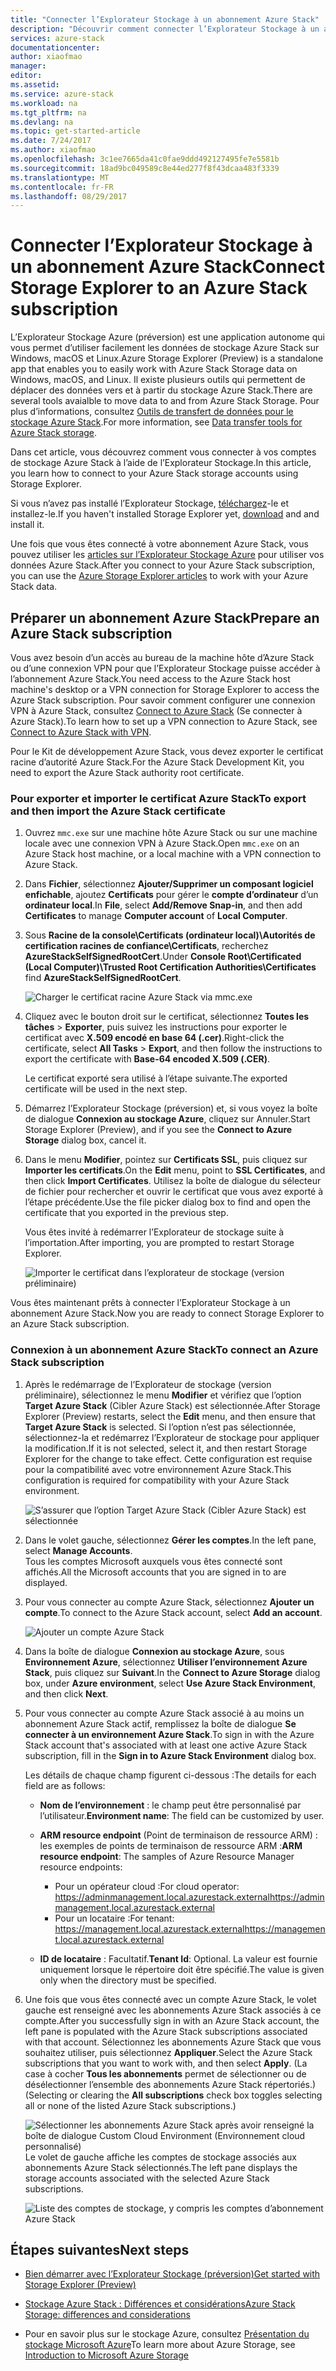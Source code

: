 ```yaml
---
title: "Connecter l’Explorateur Stockage à un abonnement Azure Stack"
description: "Découvrir comment connecter l’Explorateur Stockage à un abonnement Azure Stack"
services: azure-stack
documentationcenter: 
author: xiaofmao
manager: 
editor: 
ms.assetid: 
ms.service: azure-stack
ms.workload: na
ms.tgt_pltfrm: na
ms.devlang: na
ms.topic: get-started-article
ms.date: 7/24/2017
ms.author: xiaofmao
ms.openlocfilehash: 3c1ee7665da41c0fae9ddd492127495fe7e5581b
ms.sourcegitcommit: 18ad9bc049589c8e44ed277f8f43dcaa483f3339
ms.translationtype: MT
ms.contentlocale: fr-FR
ms.lasthandoff: 08/29/2017
---
```

# <a name="connect-storage-explorer-to-an-azure-stack-subscription"></a><span data-ttu-id="a34bc-103">Connecter l’Explorateur Stockage à un abonnement Azure Stack</span><span class="sxs-lookup"><span data-stu-id="a34bc-103">Connect Storage Explorer to an Azure Stack subscription</span></span>

<span data-ttu-id="a34bc-104">L’Explorateur Stockage Azure (préversion) est une application autonome qui vous permet d’utiliser facilement les données de stockage Azure Stack sur Windows, macOS et Linux.</span><span class="sxs-lookup"><span data-stu-id="a34bc-104">Azure Storage Explorer (Preview) is a standalone app that enables you to easily work with Azure Stack Storage data on Windows, macOS, and Linux.</span></span> <span data-ttu-id="a34bc-105">Il existe plusieurs outils qui permettent de déplacer des données vers et à partir du stockage Azure Stack.</span><span class="sxs-lookup"><span data-stu-id="a34bc-105">There are several tools avaialble to move data to and from Azure Stack Storage.</span></span> <span data-ttu-id="a34bc-106">Pour plus d’informations, consultez [Outils de transfert de données pour le stockage Azure Stack](azure-stack-storage-transfer.md).</span><span class="sxs-lookup"><span data-stu-id="a34bc-106">For more information, see [Data transfer tools for Azure Stack storage](azure-stack-storage-transfer.md).</span></span>

<span data-ttu-id="a34bc-107">Dans cet article, vous découvrez comment vous connecter à vos comptes de stockage Azure Stack à l’aide de l’Explorateur Stockage.</span><span class="sxs-lookup"><span data-stu-id="a34bc-107">In this article, you learn how to connect to your Azure Stack storage accounts using Storage Explorer.</span></span> 

<span data-ttu-id="a34bc-108">Si vous n’avez pas installé l’Explorateur Stockage, [téléchargez](http://www.storageexplorer.com/)-le et installez-le.</span><span class="sxs-lookup"><span data-stu-id="a34bc-108">If you haven't installed Storage Explorer yet, [download](http://www.storageexplorer.com/) and and install it.</span></span>

<span data-ttu-id="a34bc-109">Une fois que vous êtes connecté à votre abonnement Azure Stack, vous pouvez utiliser les [articles sur l’Explorateur Stockage Azure](../vs-azure-tools-storage-manage-with-storage-explorer.md) pour utiliser vos données Azure Stack.</span><span class="sxs-lookup"><span data-stu-id="a34bc-109">After you connect to your Azure Stack subscription, you can use the [Azure Storage Explorer articles](../vs-azure-tools-storage-manage-with-storage-explorer.md) to work with your Azure Stack data.</span></span> 

## <a name="prepare-an-azure-stack-subscription"></a><span data-ttu-id="a34bc-110">Préparer un abonnement Azure Stack</span><span class="sxs-lookup"><span data-stu-id="a34bc-110">Prepare an Azure Stack subscription</span></span>

<span data-ttu-id="a34bc-111">Vous avez besoin d’un accès au bureau de la machine hôte d’Azure Stack ou d’une connexion VPN pour que l’Explorateur Stockage puisse accéder à l’abonnement Azure Stack.</span><span class="sxs-lookup"><span data-stu-id="a34bc-111">You need access to the Azure Stack host machine's desktop or a VPN connection for Storage Explorer to access the Azure Stack subscription.</span></span> <span data-ttu-id="a34bc-112">Pour savoir comment configurer une connexion VPN à Azure Stack, consultez [Connect to Azure Stack](azure-stack-connect-azure-stack.md#connect-to-azure-stack-with-vpn) (Se connecter à Azure Stack).</span><span class="sxs-lookup"><span data-stu-id="a34bc-112">To learn how to set up a VPN connection to Azure Stack, see [Connect to Azure Stack with VPN](azure-stack-connect-azure-stack.md#connect-to-azure-stack-with-vpn).</span></span>

<span data-ttu-id="a34bc-113">Pour le Kit de développement Azure Stack, vous devez exporter le certificat racine d’autorité Azure Stack.</span><span class="sxs-lookup"><span data-stu-id="a34bc-113">For the Azure Stack Development Kit, you need to export the Azure Stack authority root certificate.</span></span>

### <a name="to-export-and-then-import-the-azure-stack-certificate"></a><span data-ttu-id="a34bc-114">Pour exporter et importer le certificat Azure Stack</span><span class="sxs-lookup"><span data-stu-id="a34bc-114">To export and then import the Azure Stack certificate</span></span>

1. <span data-ttu-id="a34bc-115">Ouvrez `mmc.exe` sur une machine hôte Azure Stack ou sur une machine locale avec une connexion VPN à Azure Stack.</span><span class="sxs-lookup"><span data-stu-id="a34bc-115">Open `mmc.exe` on an Azure Stack host machine, or a local machine with a VPN connection to Azure Stack.</span></span> 

2. <span data-ttu-id="a34bc-116">Dans **Fichier**, sélectionnez **Ajouter/Supprimer un composant logiciel enfichable**, ajoutez **Certificats** pour gérer le **compte d’ordinateur** d’un **ordinateur local**.</span><span class="sxs-lookup"><span data-stu-id="a34bc-116">In **File**, select **Add/Remove Snap-in**, and then add **Certificates** to manage **Computer account** of **Local Computer**.</span></span>



3. <span data-ttu-id="a34bc-117">Sous **Racine de la console\Certificats (ordinateur local)\Autorités de certification racines de confiance\Certificats**, recherchez **AzureStackSelfSignedRootCert**.</span><span class="sxs-lookup"><span data-stu-id="a34bc-117">Under **Console Root\Certificated (Local Computer)\Trusted Root Certification Authorities\Certificates** find **AzureStackSelfSignedRootCert**.</span></span>

    ![Charger le certificat racine Azure Stack via mmc.exe][25]

4. <span data-ttu-id="a34bc-119">Cliquez avec le bouton droit sur le certificat, sélectionnez **Toutes les tâches** > **Exporter**, puis suivez les instructions pour exporter le certificat avec **X.509 encodé en base 64 (.cer)**.</span><span class="sxs-lookup"><span data-stu-id="a34bc-119">Right-click the certificate, select **All Tasks** > **Export**, and then follow the instructions to export the certificate with **Base-64 encoded X.509 (.CER)**.</span></span>  

    <span data-ttu-id="a34bc-120">Le certificat exporté sera utilisé à l’étape suivante.</span><span class="sxs-lookup"><span data-stu-id="a34bc-120">The exported certificate will be used in the next step.</span></span>
5. <span data-ttu-id="a34bc-121">Démarrez l’Explorateur Stockage (préversion) et, si vous voyez la boîte de dialogue **Connexion au stockage Azure**, cliquez sur Annuler.</span><span class="sxs-lookup"><span data-stu-id="a34bc-121">Start Storage Explorer (Preview), and if you see the **Connect to Azure Storage** dialog box, cancel it.</span></span>

6. <span data-ttu-id="a34bc-122">Dans le menu **Modifier**, pointez sur **Certificats SSL**, puis cliquez sur **Importer les certificats**.</span><span class="sxs-lookup"><span data-stu-id="a34bc-122">On the **Edit** menu, point to **SSL Certificates**, and then click **Import Certificates**.</span></span> <span data-ttu-id="a34bc-123">Utilisez la boîte de dialogue du sélecteur de fichier pour rechercher et ouvrir le certificat que vous avez exporté à l’étape précédente.</span><span class="sxs-lookup"><span data-stu-id="a34bc-123">Use the file picker dialog box to find and open the certificate that you exported in the previous step.</span></span>

    <span data-ttu-id="a34bc-124">Vous êtes invité à redémarrer l’Explorateur de stockage suite à l’importation.</span><span class="sxs-lookup"><span data-stu-id="a34bc-124">After importing, you are prompted to restart Storage Explorer.</span></span>

    ![Importer le certificat dans l’explorateur de stockage (version préliminaire)][27]

<span data-ttu-id="a34bc-126">Vous êtes maintenant prêts à connecter l’Explorateur Stockage à un abonnement Azure Stack.</span><span class="sxs-lookup"><span data-stu-id="a34bc-126">Now you are ready to connect Storage Explorer to an Azure Stack subscription.</span></span>

### <a name="to-connect-an-azure-stack-subscription"></a><span data-ttu-id="a34bc-127">Connexion à un abonnement Azure Stack</span><span class="sxs-lookup"><span data-stu-id="a34bc-127">To connect an Azure Stack subscription</span></span>


1. <span data-ttu-id="a34bc-128">Après le redémarrage de l’Explorateur de stockage (version préliminaire), sélectionnez le menu **Modifier** et vérifiez que l’option **Target Azure Stack** (Cibler Azure Stack) est sélectionnée.</span><span class="sxs-lookup"><span data-stu-id="a34bc-128">After Storage Explorer (Preview) restarts, select the **Edit** menu, and then ensure that **Target Azure Stack** is selected.</span></span> <span data-ttu-id="a34bc-129">Si l’option n’est pas sélectionnée, sélectionnez-la et redémarrez l’Explorateur de stockage pour appliquer la modification.</span><span class="sxs-lookup"><span data-stu-id="a34bc-129">If it is not selected, select it, and then restart Storage Explorer for the change to take effect.</span></span> <span data-ttu-id="a34bc-130">Cette configuration est requise pour la compatibilité avec votre environnement Azure Stack.</span><span class="sxs-lookup"><span data-stu-id="a34bc-130">This configuration is required for compatibility with your Azure Stack environment.</span></span>

    ![S’assurer que l’option Target Azure Stack (Cibler Azure Stack) est sélectionnée][28]

7. <span data-ttu-id="a34bc-132">Dans le volet gauche, sélectionnez **Gérer les comptes**.</span><span class="sxs-lookup"><span data-stu-id="a34bc-132">In the left pane, select **Manage Accounts**.</span></span>  
    <span data-ttu-id="a34bc-133">Tous les comptes Microsoft auxquels vous êtes connecté sont affichés.</span><span class="sxs-lookup"><span data-stu-id="a34bc-133">All the Microsoft accounts that you are signed in to are displayed.</span></span>

8. <span data-ttu-id="a34bc-134">Pour vous connecter au compte Azure Stack, sélectionnez **Ajouter un compte**.</span><span class="sxs-lookup"><span data-stu-id="a34bc-134">To connect to the Azure Stack account, select **Add an account**.</span></span>

    ![Ajouter un compte Azure Stack][29]

9. <span data-ttu-id="a34bc-136">Dans la boîte de dialogue **Connexion au stockage Azure**, sous **Environnement Azure**, sélectionnez **Utiliser l’environnement Azure Stack**, puis cliquez sur **Suivant**.</span><span class="sxs-lookup"><span data-stu-id="a34bc-136">In the **Connect to Azure Storage** dialog box, under **Azure environment**, select **Use Azure Stack Environment**, and then click **Next**.</span></span>

10. <span data-ttu-id="a34bc-137">Pour vous connecter au compte Azure Stack associé à au moins un abonnement Azure Stack actif, remplissez la boîte de dialogue **Se connecter à un environnement Azure Stack**.</span><span class="sxs-lookup"><span data-stu-id="a34bc-137">To sign in with the Azure Stack account that's associated with at least one active Azure Stack subscription, fill in the **Sign in to Azure Stack Environment** dialog box.</span></span>  

    <span data-ttu-id="a34bc-138">Les détails de chaque champ figurent ci-dessous :</span><span class="sxs-lookup"><span data-stu-id="a34bc-138">The details for each field are as follows:</span></span>

    * <span data-ttu-id="a34bc-139">**Nom de l’environnement** : le champ peut être personnalisé par l’utilisateur.</span><span class="sxs-lookup"><span data-stu-id="a34bc-139">**Environment name**: The field can be customized by user.</span></span>
    * <span data-ttu-id="a34bc-140">**ARM resource endpoint** (Point de terminaison de ressource ARM) : les exemples de points de terminaison de ressource ARM :</span><span class="sxs-lookup"><span data-stu-id="a34bc-140">**ARM resource endpoint**: The samples of Azure Resource Manager resource endpoints:</span></span>

        * <span data-ttu-id="a34bc-141">Pour un opérateur cloud :</span><span class="sxs-lookup"><span data-stu-id="a34bc-141">For cloud operator:</span></span><br> <span data-ttu-id="a34bc-142">https://adminmanagement.local.azurestack.external</span><span class="sxs-lookup"><span data-stu-id="a34bc-142">https://adminmanagement.local.azurestack.external</span></span>   
        * <span data-ttu-id="a34bc-143">Pour un locataire :</span><span class="sxs-lookup"><span data-stu-id="a34bc-143">For tenant:</span></span><br> <span data-ttu-id="a34bc-144">https://management.local.azurestack.external</span><span class="sxs-lookup"><span data-stu-id="a34bc-144">https://management.local.azurestack.external</span></span>
 
    * <span data-ttu-id="a34bc-145">**ID de locataire** : Facultatif.</span><span class="sxs-lookup"><span data-stu-id="a34bc-145">**Tenant Id**: Optional.</span></span> <span data-ttu-id="a34bc-146">La valeur est fournie uniquement lorsque le répertoire doit être spécifié.</span><span class="sxs-lookup"><span data-stu-id="a34bc-146">The value is given only when the directory must be specified.</span></span>

12. <span data-ttu-id="a34bc-147">Une fois que vous êtes connecté avec un compte Azure Stack, le volet gauche est renseigné avec les abonnements Azure Stack associés à ce compte.</span><span class="sxs-lookup"><span data-stu-id="a34bc-147">After you successfully sign in with an Azure Stack account, the left pane is populated with the Azure Stack subscriptions associated with that account.</span></span> <span data-ttu-id="a34bc-148">Sélectionnez les abonnements Azure Stack que vous souhaitez utiliser, puis sélectionnez **Appliquer**.</span><span class="sxs-lookup"><span data-stu-id="a34bc-148">Select the Azure Stack subscriptions that you want to work with, and then select **Apply**.</span></span> <span data-ttu-id="a34bc-149">(La case à cocher **Tous les abonnements** permet de sélectionner ou de désélectionner l’ensemble des abonnements Azure Stack répertoriés.)</span><span class="sxs-lookup"><span data-stu-id="a34bc-149">(Selecting or clearing the **All subscriptions** check box toggles selecting all or none of the listed Azure Stack subscriptions.)</span></span>

    ![Sélectionner les abonnements Azure Stack après avoir renseigné la boîte de dialogue Custom Cloud Environment (Environnement cloud personnalisé)][30]  
    <span data-ttu-id="a34bc-151">Le volet de gauche affiche les comptes de stockage associés aux abonnements Azure Stack sélectionnés.</span><span class="sxs-lookup"><span data-stu-id="a34bc-151">The left pane displays the storage accounts associated with the selected Azure Stack subscriptions.</span></span>

    ![Liste des comptes de stockage, y compris les comptes d’abonnement Azure Stack][31]

## <a name="next-steps"></a><span data-ttu-id="a34bc-153">Étapes suivantes</span><span class="sxs-lookup"><span data-stu-id="a34bc-153">Next steps</span></span>
* [<span data-ttu-id="a34bc-154">Bien démarrer avec l’Explorateur Stockage (préversion)</span><span class="sxs-lookup"><span data-stu-id="a34bc-154">Get started with Storage Explorer (Preview)</span></span>](../vs-azure-tools-storage-manage-with-storage-explorer.md)
* [<span data-ttu-id="a34bc-155">Stockage Azure Stack : Différences et considérations</span><span class="sxs-lookup"><span data-stu-id="a34bc-155">Azure Stack Storage: differences and considerations</span></span>](azure-stack-acs-differences.md)


* <span data-ttu-id="a34bc-156">Pour en savoir plus sur le stockage Azure, consultez [Présentation du stockage Microsoft Azure](../storage/common/storage-introduction.md)</span><span class="sxs-lookup"><span data-stu-id="a34bc-156">To learn more about Azure Storage, see [Introduction to Microsoft Azure Storage](../storage/common/storage-introduction.md)</span></span>

[25]: ./media/azure-stack-storage-connect-se/add-certificate-azure-stack.png
[26]: ./media/azure-stack-storage-connect-se/export-root-cert-azure-stack.png
[27]: ./media/azure-stack-storage-connect-se/import-azure-stack-cert-storage-explorer.png
[28]: ./media/azure-stack-storage-connect-se/select-target-azure-stack.png
[29]: ./media/azure-stack-storage-connect-se/add-azure-stack-account.png
[30]: ./media/azure-stack-storage-connect-se/select-accounts-azure-stack.png
[31]: ./media/azure-stack-storage-connect-se/azure-stack-storage-account-list.png
